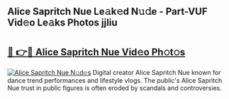 ## Alice Sapritch Nue Le𝚊k𝚎d N𝚞𝚍e - Part-VUF Vid𝚎o Le𝚊ks Photos jjIiu

# <h2><a href="http://fbajok.evod.top/?m=Alice+Sapritch+Nue">🔗 👉🔴 Alice Sapritch Nue Vid𝚎o Ph𝚘t𝚘s</a></h2>

[![Alice Sapritch Nue N𝚞d𝚎s](https://i.imgur.com/8V9OHl7.gif)](http://fbajok.evod.top/?m=Alice+Sapritch+Nue)
Digital creator Alice Sapritch Nue known for dance trend performances and lifestyle vlogs. The public's Alice Sapritch Nue trust in public figures is often eroded by scandals and controversies. 
